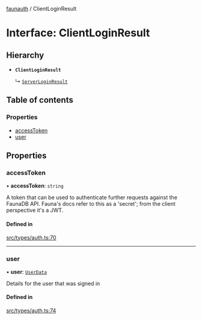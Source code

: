 [faunauth](../index.md) / ClientLoginResult

# Interface: ClientLoginResult

## Hierarchy

- **`ClientLoginResult`**

  ↳ [`ServerLoginResult`](ServerLoginResult.md)

## Table of contents

### Properties

- [accessToken](ClientLoginResult.md#accesstoken)
- [user](ClientLoginResult.md#user)

## Properties

### accessToken

• **accessToken**: `string`

A token that can be used to authenticate further requests against the FaunaDB API. Fauna's
docs refer to this as a 'secret'; from the client perspective it's a JWT.

#### Defined in

[src/types/auth.ts:70](https://github.com/alexnitta/faunauth/blob/44c1409/src/types/auth.ts#L70)

___

### user

• **user**: [`UserData`](UserData.md)

Details for the user that was signed in

#### Defined in

[src/types/auth.ts:74](https://github.com/alexnitta/faunauth/blob/44c1409/src/types/auth.ts#L74)
